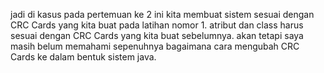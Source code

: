 jadi di kasus pada pertemuan ke 2 ini kita membuat sistem sesuai dengan CRC Cards yang kita buat pada latihan nomor 1.
atribut dan class harus sesuai dengan CRC Cards yang kita buat sebelumnya.
akan tetapi saya masih belum memahami sepenuhnya bagaimana cara mengubah CRC Cards ke dalam bentuk sistem java.
